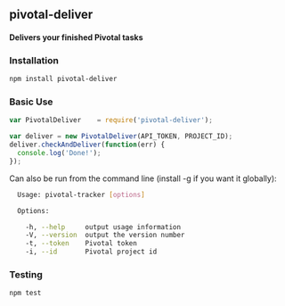 ## pivotal-deliver
#### Delivers your finished Pivotal tasks

### Installation
```bash
npm install pivotal-deliver
```

### Basic Use
```javascript
var PivotalDeliver    = require('pivotal-deliver');

var deliver = new PivotalDeliver(API_TOKEN, PROJECT_ID);
deliver.checkAndDeliver(function(err) {
  console.log('Done!');
});
```

Can also be run from the command line (install -g if you want it globally): 

```bash
  Usage: pivotal-tracker [options]

  Options:

    -h, --help     output usage information
    -V, --version  output the version number
    -t, --token    Pivotal token
    -i, --id       Pivotal project id
```


### Testing
```bash
npm test
```